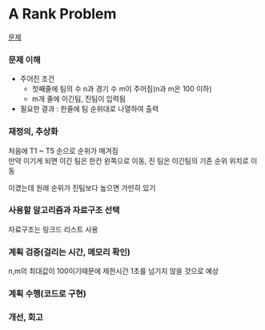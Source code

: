 # A Rank Problem
[문제](https://www.acmicpc.net/problem/21156)

### 문제 이해
- 주어진 조건  
  - 첫째줄에 팀의 수 n과 경기 수 m이 주어짐(n과 m은 100 이하)  
  - m개 줄에 이긴팀, 진팀이 입력됨  
- 필요한 결과 : 한줄에 팀 순위대로 나열하여 출력   

### 재정의, 추상화
처음에 T1 ~ T5 순으로 순위가 매겨짐  
만약 이기게 되면 이긴 팀은 한칸 왼쪽으로 이동, 진 팀은 이긴팀의 기존 순위 위치로 이동  

이겼는데 원래 순위가 진팀보다 높으면 가만히 있기  

### 사용할 알고리즘과 자료구조 선택
자료구조는 링크드 리스트 사용

### 계획 검증(걸리는 시간, 메모리 확인)
n,m의 최대값이 100이기때문에 제한시간 1초를 넘기지 않을 것으로 예상  

### 계획 수행(코드로 구현)

### 개선, 회고
